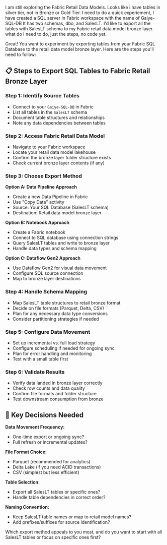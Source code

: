 





I am still exploring the Fabric Retail Data Models. Looks like i have tables in silver tier, not in Bronze or Gold Tier. I need to do a quick experiement, I have created a SQL server in Fabric workspace with the name of Gaiye-SQL-DB It has  two schemas, dbo, and SalesLT. I'd like to export all the tables with SalesLT schema to my Fabric retail data model bronze layer. what do I need to do, just the steps, no code yet.



Great! You want to experiment by exporting tables from your Fabric SQL Database to the retail data model bronze layer. Here are the steps you'll need to follow:

## 📋 **Steps to Export SQL Tables to Fabric Retail Bronze Layer**

### **Step 1: Identify Source Tables**
- Connect to your `Gaiye-SQL-DB` in Fabric
- List all tables in the `SalesLT` schema
- Document table structures and relationships
- Note any data dependencies between tables

### **Step 2: Access Fabric Retail Data Model**
- Navigate to your Fabric workspace
- Locate your retail data model lakehouse
- Confirm the bronze layer folder structure exists
- Check current bronze layer contents (if any)

### **Step 3: Choose Export Method**
**Option A: Data Pipeline Approach**
- Create a new Data Pipeline in Fabric
- Use "Copy Data" activity
- Source: Your SQL Database (SalesLT schema)
- Destination: Retail data model bronze layer

**Option B: Notebook Approach**
- Create a Fabric notebook
- Connect to SQL database using connection strings
- Query SalesLT tables and write to bronze layer
- Handle data types and schema mapping

**Option C: Dataflow Gen2 Approach**
- Use Dataflow Gen2 for visual data movement
- Configure SQL source connection
- Map to bronze layer destinations

### **Step 4: Handle Schema Mapping**
- Map SalesLT table structures to retail bronze format
- Decide on file formats (Parquet, Delta, CSV)
- Plan for any necessary data type conversions
- Consider partitioning strategies if needed

### **Step 5: Configure Data Movement**
- Set up incremental vs. full load strategy
- Configure scheduling if needed for ongoing sync
- Plan for error handling and monitoring
- Test with a small table first

### **Step 6: Validate Results**
- Verify data landed in bronze layer correctly
- Check row counts and data quality
- Confirm file formats and folder structure
- Test downstream consumption from bronze

## 🤔 **Key Decisions Needed**

**Data Movement Frequency:**
- One-time export or ongoing sync?
- Full refresh or incremental updates?

**File Format Choice:**
- Parquet (recommended for analytics)
- Delta Lake (if you need ACID transactions)
- CSV (simplest but less efficient)

**Table Selection:**
- Export all SalesLT tables or specific ones?
- Handle table dependencies in correct order?

**Naming Convention:**
- Keep SalesLT table names or map to retail model names?
- Add prefixes/suffixes for source identification?

Which export method appeals to you most, and do you want to start with all SalesLT tables or focus on specific ones first?
